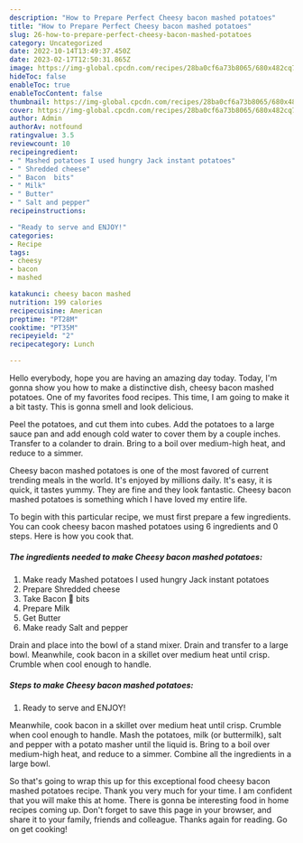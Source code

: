 ```yaml
---
description: "How to Prepare Perfect Cheesy bacon mashed potatoes"
title: "How to Prepare Perfect Cheesy bacon mashed potatoes"
slug: 26-how-to-prepare-perfect-cheesy-bacon-mashed-potatoes
category: Uncategorized
date: 2022-10-14T13:49:37.450Z
date: 2023-02-17T12:50:31.865Z
image: https://img-global.cpcdn.com/recipes/28ba0cf6a73b8065/680x482cq70/cheesy-bacon-mashed-potatoes-recipe-main-photo.jpg
hideToc: false
enableToc: true
enableTocContent: false
thumbnail: https://img-global.cpcdn.com/recipes/28ba0cf6a73b8065/680x482cq70/cheesy-bacon-mashed-potatoes-recipe-main-photo.jpg
cover: https://img-global.cpcdn.com/recipes/28ba0cf6a73b8065/680x482cq70/cheesy-bacon-mashed-potatoes-recipe-main-photo.jpg
author: Admin
authorAv: notfound
ratingvalue: 3.5
reviewcount: 10
recipeingredient:
- " Mashed potatoes I used hungry Jack instant potatoes"
- " Shredded cheese"
- " Bacon  bits"
- " Milk"
- " Butter"
- " Salt and pepper"
recipeinstructions:

- "Ready to serve and ENJOY!"
categories:
- Recipe
tags:
- cheesy
- bacon
- mashed

katakunci: cheesy bacon mashed 
nutrition: 199 calories
recipecuisine: American
preptime: "PT28M"
cooktime: "PT35M"
recipeyield: "2"
recipecategory: Lunch

---
```



Hello everybody, hope you are having an amazing day today. Today, I'm gonna show you how to make a distinctive dish, cheesy bacon mashed potatoes. One of my favorites food recipes. This time, I am going to make it a bit tasty. This is gonna smell and look delicious.

Peel the potatoes, and cut them into cubes. Add the potatoes to a large sauce pan and add enough cold water to cover them by a couple inches. Transfer to a colander to drain. Bring to a boil over medium-high heat, and reduce to a simmer.

Cheesy bacon mashed potatoes is one of the most favored of current trending meals in the world. It's enjoyed by millions daily. It's easy, it is quick, it tastes yummy. They are fine and they look fantastic. Cheesy bacon mashed potatoes is something which I have loved my entire life.


To begin with this particular recipe, we must first prepare a few ingredients. You can cook cheesy bacon mashed potatoes using 6 ingredients and 0 steps. Here is how you cook that.

<!--inarticleads1-->

##### The ingredients needed to make Cheesy bacon mashed potatoes:

1. Make ready  Mashed potatoes I used hungry Jack instant potatoes
1. Prepare  Shredded cheese
1. Take  Bacon 🥓 bits
1. Prepare  Milk
1. Get  Butter
1. Make ready  Salt and pepper


Drain and place into the bowl of a stand mixer. Drain and transfer to a large bowl. Meanwhile, cook bacon in a skillet over medium heat until crisp. Crumble when cool enough to handle. 

<!--inarticleads2-->

##### Steps to make Cheesy bacon mashed potatoes:


1. Ready to serve and ENJOY!

Meanwhile, cook bacon in a skillet over medium heat until crisp. Crumble when cool enough to handle. Mash the potatoes, milk (or buttermilk), salt and pepper with a potato masher until the liquid is. Bring to a boil over medium-high heat, and reduce to a simmer. Combine all the ingredients in a large bowl. 

So that's going to wrap this up for this exceptional food cheesy bacon mashed potatoes recipe. Thank you very much for your time. I am confident that you will make this at home. There is gonna be interesting food in home recipes coming up. Don't forget to save this page in your browser, and share it to your family, friends and colleague. Thanks again for reading. Go on get cooking!
